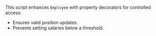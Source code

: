 This script enhances `Employee` with property decorators for controlled access:
- Ensures valid position updates.
- Prevents setting salaries below a threshold.
